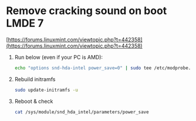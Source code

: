 # Remove cracking sound on boot LMDE 7

[https://forums.linuxmint.com/viewtopic.php?t=442358](https://forums.linuxmint.com/viewtopic.php?t=442358)

1. Run below (even if your PC is AMD):
    ```bash
    echo "options snd-hda-intel power_save=0" | sudo tee /etc/modprobe.d/snd-hda-intel.conf
    ```

2. Rebuild initramfs

    ```bash
    sudo update-initramfs -u
    ```

3. Reboot & check

    ```bash
    cat /sys/module/snd_hda_intel/parameters/power_save
    ```